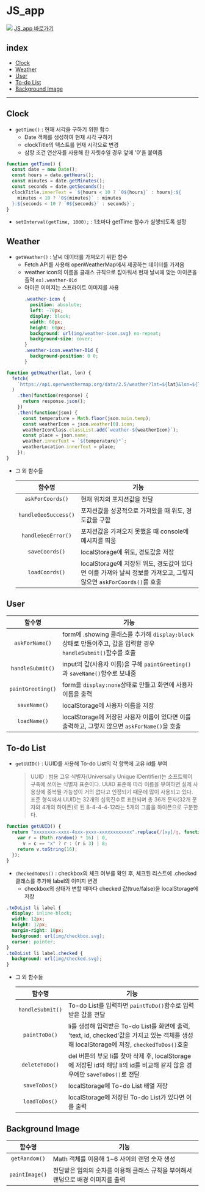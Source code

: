 # JS_app
![](https://user-images.githubusercontent.com/60219368/73137741-e3dad000-409e-11ea-9485-0a40203a60af.gif)
[JS_app 바로가기](https://ofkande.github.io/JS_app/)
## index

- [Clock](#clock)
- [Weather](#weather)
- [User](#user)
- [To-do List](#to-do-list)
- [Background Image](#background-image)

---

## Clock

- `getTime()` : 현재 시각을 구하기 위한 함수
  - Date 객체를 생성하여 현재 시각 구하기
  - clockTitle의 텍스트를 현재 시각으로 변경
  - 삼항 조건 연산자를 사용해 한 자릿수일 경우 앞에 '0'을 붙여줌

```javascript
function getTime() {
  const date = new Date();
  const hours = date.getHours();
  const minutes = date.getMinutes();
  const seconds = date.getSeconds();
  clockTitle.innerText = `${hours < 10 ? `0${hours}` : hours}:${
    minutes < 10 ? `0${minutes}` : minutes
  }:${seconds < 10 ? `0${seconds}` : seconds}`;
}
```

- `setInterval(getTime, 1000);` : 1초마다 getTime 함수가 실행되도록 설정

## Weather

- `getWeather()` : 날씨 데이터를 가져오기 위한 함수
  - Fetch API를 사용해 openWeatherMap에서 제공하는 데이터를 가져옴
  - weather icon의 이름을 클래스 규칙으로 잡아둬서 현재 날씨에 맞는 아이콘을 출력 `ex).weather-01d`
  - 아이콘 이미지는 스프라이트 이미지를 사용
    ```css
    .weather-icon {
      position: absolute;
      left: -70px;
      display: block;
      width: 60px;
      height: 60px;
      background: url(img/weather-icon.svg) no-repeat;
      background-size: cover;
    }
    .weather-icon.weather-01d {
      background-position: 0 0;
    }
    ```

```javascript
function getWeather(lat, lon) {
  fetch(
    `https://api.openweathermap.org/data/2.5/weather?lat=${lat}&lon=${lon}&appid=${API_KEY}&units=metric`
  )
    .then(function(response) {
      return response.json();
    })
    .then(function(json) {
      const temperature = Math.floor(json.main.temp);
      const weatherIcon = json.weather[0].icon;
      weatherIconClass.classList.add(`weather-${weatherIcon}`);
      const place = json.name;
      weather.innerText = `${temperature}°`;
      weatherLocation.innerText = place;
    });
}
```

- 그 외 함수들

  |        함수명        | 기능                                                                                                                |
  | :------------------: | ------------------------------------------------------------------------------------------------------------------- |
  |   `askForCoords()`   | 현재 위치의 포지션값을 전달                                                                                         |
  | `handleGeoSuccess()` | 포지션값을 성공적으로 가져왔을 때 위도, 경도값을 구함                                                               |
  |  `handleGeoError()`  | 포지션값을 가져오지 못했을 때 console에 메시지를 띄움                                                               |
  |    `saveCoords()`    | localStorage에 위도, 경도값을 저장                                                                                  |
  |    `loadCoords()`    | localStorage에 저장된 위도, 경도값이 있다면 이를 가져와 날씨 정보를 가져오고, 그렇지 않으면 `askForCoords()`를 호출 |

## User

|      함수명       | 기능                                                                                                            |
| :---------------: | --------------------------------------------------------------------------------------------------------------- |
|  `askForName()`   | form에 .showing 클래스를 추가해 `display:block` 상태로 만들어주고, 값을 입력할 경우 `handleSubmit()`함수를 호출 |
| `handleSubmit()`  | input의 값(사용자 이름)을 구해 `paintGreeting()`과 `saveName()`함수로 보내줌                                    |
| `paintGreeting()` | form을 `display:none`상태로 만들고 화면에 사용자 이름을 출력                                                    |
|   `saveName()`    | localStorage에 사용자 이름을 저장                                                                               |
|   `loadName()`    | localStorage에 저장된 사용자 이름이 있다면 이를 출력하고, 그렇지 않으면 `askForName()`을 호출                   |

## To-do List

- `getUUID()` : UUID를 사용해 To-do List의 각 항목에 고유 id를 부여
  > UUID : 범용 고유 식별자(Universally Unique IDentifier)는 소프트웨어 구축에 쓰이는 식별자 표준이다. UUID 표준에 따라 이름을 부여하면 실제 사용상에 중복될 가능성이 거의 없다고 인정되기 때문에 많이 사용되고 있다. 표준 형식에서 UUID는 32개의 십육진수로 표현되며 총 36개 문자(32개 문자와 4개의 하이픈)로 된 8-4-4-4-12라는 5개의 그룹을 하이픈으로 구분한다.

```javascript
function getUUID() {
  return "xxxxxxxx-xxxx-4xxx-yxxx-xxxxxxxxxxxx".replace(/[xy]/g, function(c) {
    var r = (Math.random() * 16) | 0,
      v = c == "x" ? r : (r & 3) | 8;
    return v.toString(16);
  });
}
```

- `checkedToDos()` : checkbox의 체크 여부를 확인 후, 체크된 리스트에 .checked 클래스를 추가해 label의 이미지 변경
  - checkbox의 상태가 변할 때마다 checked 값(true/false)을 localStorage에 저장

```css
.toDoList li label {
  display: inline-block;
  width: 12px;
  height: 12px;
  margin-right: 10px;
  background: url(img/checkbox.svg);
  cursor: pointer;
}
.toDoList li label.checked {
  background: url(img/checked.svg);
}
```

- 그 외 함수들

  |      함수명      | 기능                                                                                                                                       |
  | :--------------: | ------------------------------------------------------------------------------------------------------------------------------------------ |
  | `handleSubmit()` | To-do List를 입력하면 `paintToDo()`함수로 입력받은 값을 전달                                                                               |
  |  `paintToDo()`   | li를 생성해 입력받은 To-do List를 화면에 출력, 'text, id, checked'값을 가지고 있는 객체를 생성해 localStorage에 저장, `checkedToDos()`호출 |
  |  `deleteToDo()`  | del 버튼의 부모 li를 찾아 삭제 후, localStorage에 저장된 id와 해당 li의 id를 비교해 같지 않을 경우에만 `saveToDos()`로 전달                |
  |  `saveToDos()`   | localStorage에 To-do List 배열 저장                                                                                                        |
  |  `loadToDos()`   | localStorage에 저장된 To-do List가 있다면 이를 출력                                                                                        |

## Background Image

|     함수명     | 기능                                                                             |
| :------------: | -------------------------------------------------------------------------------- |
| `getRandom()`  | Math 객체를 이용해 1~6 사이의 랜덤 숫자 생성                                     |
| `paintImage()` | 전달받은 임의의 숫자를 이용해 클래스 규칙을 부여해서 랜덤으로 배경 이미지를 출력 |

